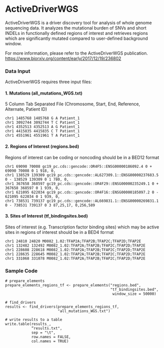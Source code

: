 # ActiveDriverWGS

ActiveDriverWGS is a driver discovery tool for analysis of whole genome sequencing data. It analyzes the mutational burden of SNVs and short INDELs in functionally defined regions of interest and retrieves regions which are significantly mutated compared to user-defined background window. 

For more information, please refer to the ActiveDriverWGS publication. https://www.biorxiv.org/content/early/2017/12/19/236802

### Data Input
ActiveDriverWGS requires three input files:

#### 1. Mutations (all_mutations_WGS.txt)
5 Column Tab Separated File (Chromosome, Start, End, Reference, Alternate, Patient ID)

```
chr1 1485768 1485768 G A Patient_1
chr1 3092744 3092744 T C Patient_1
chr1 4352513 4352513 A G Patient_1
chr1 4415835 4415835 C T Patient_1
chr1 4551961 4551961 T A Patient_1
```

#### 2. Regions of Interest (regions.bed)
Regions of interest can be coding or noncoding should be in a BED12 format

```
chr1 69090 70008 gc19_pc.cds::gencode::OR4F5::ENSG00000186092.4 0 + 69090 70008 0 1 918, 0,
chr1 138529 139309 gc19_pc.cds::gencode::AL627309.1::ENSG00000237683.5 0 - 138529 139309 0 1 780, 0,
chr1 367658 368597 gc19_pc.cds::gencode::OR4F29::ENSG00000235249.1 0 + 367658 368597 0 1 939, 0,
chr1 621095 622034 gc19_pc.cds::gencode::OR4F16::ENSG00000185097.2 0 - 621095 622034 0 1 939, 0,
chr1 738531 739137 gc19_pc.cds::gencode::AL669831.1::ENSG00000269831.1 0 - 738531 739137 0 3 87,25,17, 0,256,589

```

#### 3. Sites of Interest (tf_bindingsites.bed)
Sites of interest (e.g. Transcription factor binding sites) which may be active sites in regions of interest should be in a BED4 format

```
chr1 24810 24820 M0082_1.02:TFAP2A;TFAP2B;TFAP2C;TFAP2D;TFAP2E
chr1 132482 132492 M0082_1.02:TFAP2A;TFAP2B;TFAP2C;TFAP2D;TFAP2E
chr1 228608 228618 M0082_1.02:TFAP2A;TFAP2B;TFAP2C;TFAP2D;TFAP2E
chr1 228635 228645 M0082_1.02:TFAP2A;TFAP2B;TFAP2C;TFAP2D;TFAP2E
chr1 331068 331078 M0082_1.02:TFAP2A;TFAP2B;TFAP2C;TFAP2D;TFAP2E
```

### Sample Code
```
# prepare_elements
prepare_elements_regions_tf <- prepare_elements("regions.bed", 
                                                "tf_bindingsites.bed", 
                                                 window_size = 50000)

# find_drivers
results <- find_drivers(prepare_elements_regions_tf, 
                        "all_mutations_WGS.txt")

# write results to a table
write.table(results_, 
            “results.txt", 
            sep = "\t", 
            row.names = FALSE, 
            col.names = TRUE)
```
